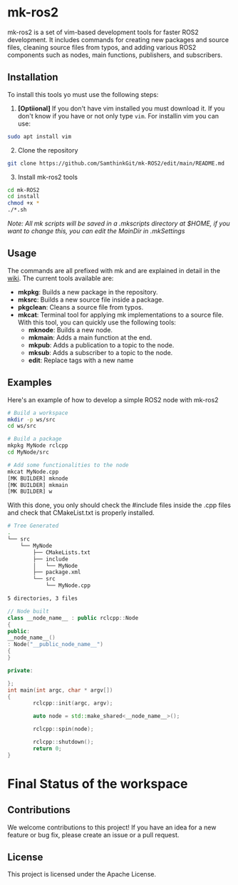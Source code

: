 # mk-ros2
mk-ros2 is a set of vim-based development tools for faster ROS2 development. It includes commands for creating new packages and source files, cleaning source files from typos, and adding various ROS2 components such as nodes, main functions, publishers, and subscribers.

## Installation
To install this tools yo must use the following steps:

1. **[Optiional]** If you don't have vim installed you must download it. If you don't know if you have or not only type ```vim```. For installin vim you can use:
```bash
sudo apt install vim
```

2. Clone the repository
```bash
git clone https://github.com/SamthinkGit/mk-ROS2/edit/main/README.md
```

3. Install mk-ros2 tools
```bash
cd mk-ROS2
cd install
chmod +x *
./*.sh
```

_Note: All mk scripts will be saved in a .mkscripts directory at $HOME, if you want to change this, you can edit the MainDir in .mkSettings_

## Usage
The commands are all prefixed with mk and are explained in detail in the [wiki](https://github.com/SamthinkGit/mk-ROS2/wiki). The current tools available are:

- **mkpkg**: Builds a new package in the repository.
- **mksrc**: Builds a new source file inside a package.
- **pkgclean**: Cleans a source file from typos.
- **mkcat**: Terminal tool for applying mk implementations to a source file. With this tool, you can quickly use the following tools:
  - **mknode**: Builds a new node.
  - **mkmain**: Adds a main function at the end.
  - **mkpub**: Adds a publication to a topic to the node.
  - **mksub**: Adds a subscriber to a topic to the node.
  - **edit**: Replace tags with a new name
  
## Examples

Here's an example of how to develop a simple ROS2 node with mk-ros2
```bash
# Build a workspace
mkdir -p ws/src
cd ws/src

# Build a package
mkpkg MyNode rclcpp
cd MyNode/src

# Add some functionalities to the node
mkcat MyNode.cpp
[MK BUILDER] mknode
[MK BUILDER] mkmain
[MK BUILDER] w
```

With this done, you only should check the #include files inside the .cpp files and check that CMakeList.txt is properly installed.

```bash
# Tree Generated
.
└── src
    └── MyNode
        ├── CMakeLists.txt
        ├── include
        │   └── MyNode
        ├── package.xml
        └── src
            └── MyNode.cpp

5 directories, 3 files
```
```c++
// Node built
class __node_name__ : public rclcpp::Node
{
public:
__node_name__()
: Node("__public_node_name__")
{
}

private:

};
int main(int argc, char * argv[])
{
        rclcpp::init(argc, argv);

        auto node = std::make_shared<__node_name__>();

        rclcpp::spin(node);

        rclcpp::shutdown();
        return 0;
}
```
# Final Status of the workspace


## Contributions
We welcome contributions to this project! If you have an idea for a new feature or bug fix, please create an issue or a pull request.

## License
This project is licensed under the Apache License.
